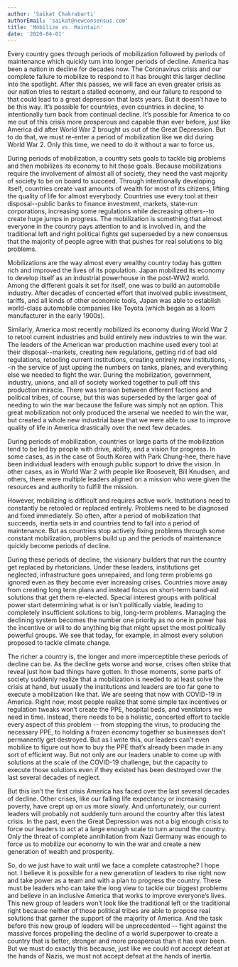 ```yaml
---
author: 'Saikat Chakrabarti'
authorEmail: 'saikat@newconsensus.com'
title: 'Mobilize vs. Maintain'
date: '2020-04-01'
---
```


Every country goes through periods of mobilization followed by periods of maintenance which quickly turn into longer periods of decline. America has been a nation in decline for decades now. The Coronavirus crisis and our complete failure to mobilize to respond to it has brought this larger decline into the spotlight. After this passes, we will face an even greater crisis as our nation tries to restart a stalled economy, and our failure to respond to that could lead to a great depression that lasts years.  But it doesn’t have to be this way. It’s possible for countries, even countries in decline, to intentionally turn back from continual decline. It’s possible for America to co
me out of this crisis more prosperous and capable than ever before, just like America did after World War 2 brought us out of the Great Depression. But to do that, we must re-enter a period of mobilization like we did during World War 2. Only this time, we need to do it without a war to force us.

During periods of mobilization, a country sets goals to tackle big problems and then mobilizes its economy to hit those goals. Because mobilizations require the involvement of almost all of society, they need the vast majority of society to be on board to succeed. Through intentionally developing itself, countries create vast amounts of wealth for most of its citizens, lifting the quality of life for almost everybody. Countries use every tool at their disposal--public banks to finance investment, markets, state-run corporations, increasing some regulations while decreasing others--to create huge jumps in progress. The mobilization is something that almost everyone in the country pays attention to and is involved in, and the traditional left and right political fights get superseded by a new consensus that the majority of people agree with that pushes for real solutions to big problems.

Mobilizations are the way almost every wealthy country today has gotten rich and improved the lives of its population. Japan mobilized its economy to develop itself as an industrial powerhouse in the post-WW2 world. Among the different goals it set for itself, one was to build an automobile industry. After decades of concerted effort that involved public investment, tariffs, and all kinds of other economic tools, Japan was able to establish world-class automobile companies like Toyota (which began as a loom manufacturer in the early 1900s).

Similarly, America most recently mobilized its economy during World War 2 to retool current industries and build entirely new industries to win the war. The leaders of the American war production machine used every tool at their disposal--markets, creating new regulations, getting rid of bad old regulations, retooling current institutions, creating entirely new institutions, --in the service of just upping the numbers on tanks, planes, and everything else we needed to fight the war. During the mobilization, government, industry, unions, and all of society worked together to pull off this production miracle. There was tension between different factions and political tribes, of course, but this was superseded by the larger goal of needing to win the war because the failure was simply not an option. This great mobilization not only produced the arsenal we needed to win the war, but created a whole new industrial base that we were able to use to improve quality of life in America drastically over the next few decades.

During periods of mobilization, countries or large parts of the mobilization tend to be led by people with drive, ability, and a vision for progress. In some cases, as in the case of South Korea with Park Chung-hee, there have been individual leaders with enough public support to drive the vision. In other cases, as in World War 2 with people like Roosevelt, Bill Knudsen, and others, there were multiple leaders aligned on a mission who were given the resources and authority to fulfill the mission.

However, mobilizing is difficult and requires active work. Institutions need to constantly be retooled or replaced entirely. Problems need to be diagnosed and fixed immediately. So often, after a period of mobilization that succeeds, inertia sets in and countries tend to fall into a period of maintenance. But as countries stop actively fixing problems through some constant mobilization, problems build up and the periods of maintenance quickly become periods of decline.

During these periods of decline, the visionary builders that run the country get replaced by rhetoricians. Under these leaders, institutions get neglected, infrastructure goes unrepaired, and long term problems go ignored even as they become ever increasing crises. Countries move away from creating long term plans and instead focus on short-term band-aid solutions that get them re-elected. Special interest groups with political power start determining what is or isn’t politically viable, leading to completely insufficient solutions to big, long-term problems. Managing the declining system becomes the number one priority as no one in power has the incentive or will to do anything big that might upset the most politically powerful groups. We see that today, for example, in almost every solution proposed to tackle climate change.

The richer a country is, the longer and more imperceptible these periods of decline can be. As the decline gets worse and worse, crises often strike that reveal just how bad things have gotten. In those moments, some parts of society suddenly realize that a mobilization is needed to at least solve the crisis at hand, but usually the institutions and leaders are too far gone to execute a mobilization like that. We are seeing that now with COVID-19 in America. Right now, most people realize that some simple tax incentives or regulation tweaks won’t create the PPE, hospital beds, and ventilators we need in time. Instead, there needs to be a holistic, concerted effort to tackle every aspect of this problem -- from stopping the virus, to producing the necessary PPE, to holding a frozen economy together so businesses don’t permanently get destroyed. But as I write this, our leaders can’t even mobilize to figure out how to buy the PPE that’s already been made in any sort of efficient way. But not only are our leaders unable to come up with solutions at the scale of the COVID-19 challenge, but the capacity to execute those solutions even if they existed has been destroyed over the last several decades of neglect.

But this isn’t the first crisis America has faced over the last several decades of decline. Other crises, like our falling life expectancy or increasing poverty, have crept up on us more slowly. And unfortunately, our current leaders will probably not suddenly turn around the country after this latest crisis. In the past, even the Great Depression was not a big enough crisis to force our leaders to act at a large enough scale to turn around the country. Only the threat of complete annihilation from Nazi Germany was enough to force us to mobilize our economy to win the war and create a new generation of wealth and prosperity.

So, do we just have to wait until we face a complete catastrophe? I hope not. I believe it is possible for a new generation of leaders to rise right now and take power as a team and with a plan to progress the country. These must be leaders who can take the long view to tackle our biggest problems and believe in an inclusive America that works to improve everyone’s lives. This new group of leaders won’t look like the traditional left or the traditional right because neither of those political tribes are able to propose real solutions that garner the support of the majority of America. And the task before this new group of leaders will be unprecedented -- fight against the  massive forces propelling the decline of a world superpower to create a country that is better, stronger and more prosperous than it has ever been. But we must do exactly this because, just like we could not accept defeat at the hands of Nazis, we must not accept defeat at the hands of inertia.